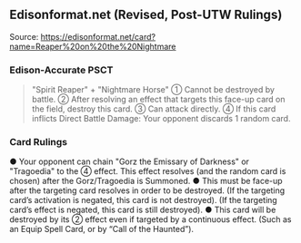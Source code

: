 
## Edisonformat.net (Revised, Post-UTW Rulings)

Source: https://edisonformat.net/card?name=Reaper%20on%20the%20Nightmare

### Edison-Accurate PSCT

> "Spirit Reaper" + "Nightmare Horse"
> ① Cannot be destroyed by battle.
> ② After resolving an effect that targets this face-up card on the field, destroy this card.
> ③ Can attack directly.
> ④ If this card inflicts Direct Battle Damage: Your opponent discards 1 random card.

### Card Rulings

● Your opponent can chain "Gorz the Emissary of Darkness" or "Tragoedia" to the ④ effect.
This effect resolves (and the random card is chosen) after the Gorz/Tragoedia is Summoned.
● This must be face-up after the targeting card resolves in order to be destroyed.
(If the targeting card’s activation is negated, this card is not destroyed).
(If the targeting card’s effect is negated, this card is still destroyed).
● This card will be destroyed by its ② effect even if targeted by a continuous effect.
(Such as an Equip Spell Card, or by “Call of the Haunted”).
            